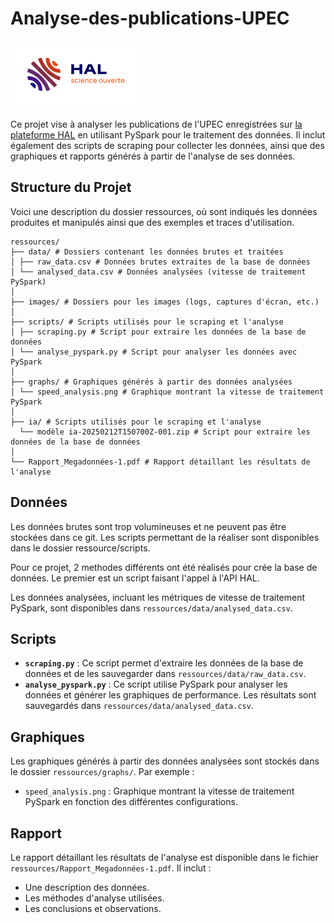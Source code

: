 # Analyse-des-publications-UPEC

![Logo Hal](ressources/images/hal_logo.png)

Ce projet vise à analyser les publications de l'UPEC enregistrées sur [la plateforme HAL](https://hal.science/)
en utilisant PySpark pour le traitement des données. Il inclut également des scripts de scraping pour collecter les données, ainsi que des graphiques et rapports générés à partir de l'analyse de ses données.

## Structure du Projet

Voici une description du dossier ressources, où sont indiqués les données produites et manipulés ainsi que des exemples et traces d'utilisation.

```
ressources/
├── data/ # Dossiers contenant les données brutes et traitées
│ ├── raw_data.csv # Données brutes extraites de la base de données
│ └── analysed_data.csv # Données analysées (vitesse de traitement PySpark)
│
├── images/ # Dossiers pour les images (logs, captures d'écran, etc.)
│
├── scripts/ # Scripts utilisés pour le scraping et l'analyse
│ ├── scraping.py # Script pour extraire les données de la base de données
│ └── analyse_pyspark.py # Script pour analyser les données avec PySpark
│
├── graphs/ # Graphiques générés à partir des données analysées
│ └── speed_analysis.png # Graphique montrant la vitesse de traitement PySpark
│
├── ia/ # Scripts utilisés pour le scraping et l'analyse
  └── modèle ia-20250212T150700Z-001.zip # Script pour extraire les données de la base de données
│
└── Rapport_Megadonnées-1.pdf # Rapport détaillant les résultats de l'analyse
```

## Données

Les données brutes sont trop volumineuses et ne peuvent pas être stockées dans ce git. Les scripts permettant de la réaliser sont disponibles dans le dossier ressource/scripts.

Pour ce projet, 2 methodes différents ont été réalisés pour crée la base de données. Le premier est un script faisant l'appel à l'API HAL.

Les données analysées, incluant les métriques de vitesse de traitement PySpark, sont disponibles dans `ressources/data/analysed_data.csv`.



## Scripts

- **`scraping.py`** : Ce script permet d'extraire les données de la base de données et de les sauvegarder dans `ressources/data/raw_data.csv`.
- **`analyse_pyspark.py`** : Ce script utilise PySpark pour analyser les données et générer les graphiques de performance. Les résultats sont sauvegardés dans `ressources/data/analysed_data.csv`.

## Graphiques

Les graphiques générés à partir des données analysées sont stockés dans le dossier `ressources/graphs/`. Par exemple :
- `speed_analysis.png` : Graphique montrant la vitesse de traitement PySpark en fonction des différentes configurations.

## Rapport

Le rapport détaillant les résultats de l'analyse est disponible dans le fichier `ressources/Rapport_Megadonnées-1.pdf`. Il inclut :
- Une description des données.
- Les méthodes d'analyse utilisées.
- Les conclusions et observations.